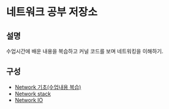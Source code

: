 # 네트워크 공부 저장소
## 설명
수업시간에 배운 내용을 복습하고 커널 코드를 보며 네트워킹을 이해하기.   
## 구성
- [Network 기초(수업내용 복습)](https://github.com/gjlee0802/Network-Study/blob/main/%EB%84%A4%ED%8A%B8%EC%9B%8C%ED%81%AC_Basic.md)   
- [Network stack](https://github.com/gjlee0802/Network-Study/blob/main/Network_Stack.md)   
- [Network IO](https://github.com/gjlee0802/Network-Study/blob/main/Network_IO.md)   
